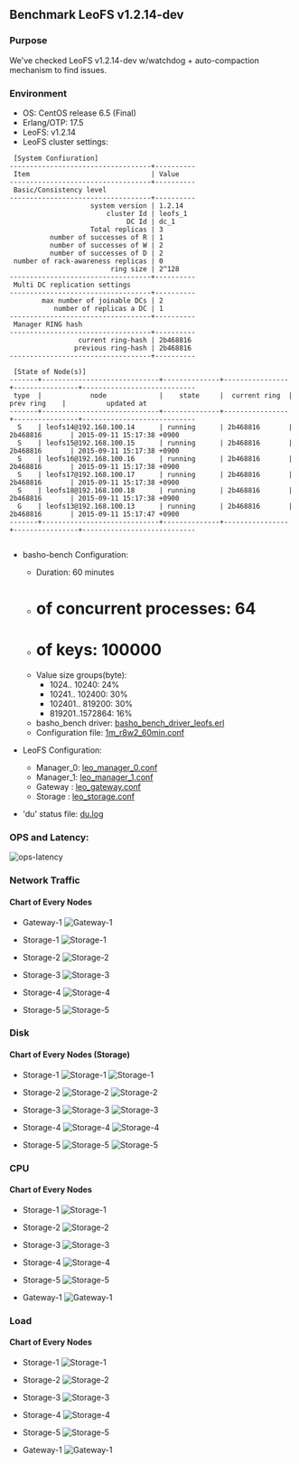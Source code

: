 ## Benchmark LeoFS v1.2.14-dev

### Purpose
We've checked LeoFS v1.2.14-dev w/watchdog + auto-compaction mechanism to find issues.

### Environment

* OS: CentOS release 6.5 (Final)
* Erlang/OTP: 17.5
* LeoFS: v1.2.14
* LeoFS cluster settings:

```
 [System Confiuration]
-----------------------------------+----------
 Item                              | Value    
-----------------------------------+----------
 Basic/Consistency level
-----------------------------------+----------
                    system version | 1.2.14
                        cluster Id | leofs_1
                             DC Id | dc_1
                    Total replicas | 3
          number of successes of R | 1
          number of successes of W | 2
          number of successes of D | 2
 number of rack-awareness replicas | 0
                         ring size | 2^128
-----------------------------------+----------
 Multi DC replication settings
-----------------------------------+----------
        max number of joinable DCs | 2
           number of replicas a DC | 1
-----------------------------------+----------
 Manager RING hash
-----------------------------------+----------
                 current ring-hash | 2b468816
                previous ring-hash | 2b468816
-----------------------------------+----------

 [State of Node(s)]
-------+-----------------------------+--------------+----------------+----------------+----------------------------
 type  |            node             |    state     |  current ring  |   prev ring    |          updated at         
-------+-----------------------------+--------------+----------------+----------------+----------------------------
  S    | leofs14@192.168.100.14      | running      | 2b468816       | 2b468816       | 2015-09-11 15:17:38 +0900
  S    | leofs15@192.168.100.15      | running      | 2b468816       | 2b468816       | 2015-09-11 15:17:38 +0900
  S    | leofs16@192.168.100.16      | running      | 2b468816       | 2b468816       | 2015-09-11 15:17:38 +0900
  S    | leofs17@192.168.100.17      | running      | 2b468816       | 2b468816       | 2015-09-11 15:17:38 +0900
  S    | leofs18@192.168.100.18      | running      | 2b468816       | 2b468816       | 2015-09-11 15:17:38 +0900
  G    | leofs13@192.168.100.13      | running      | 2b468816       | 2b468816       | 2015-09-11 15:17:47 +0900
-------+-----------------------------+--------------+----------------+----------------+----------------------------


```

* basho-bench Configuration:
    * Duration: 60 minutes
    * # of concurrent processes: 64
    * # of keys: 100000
    * Value size groups(byte):
        *   1024..  10240: 24%
        *  10241.. 102400: 30%
        * 102401.. 819200: 30%
        * 819201..1572864: 16%
    * basho_bench driver: [basho_bench_driver_leofs.erl](https://github.com/leo-project/leofs/blob/develop/test/src/basho_bench_driver_leofs.erl)
    * Configuration file: [1m_r8w2_60min.conf](20150911_151912/1m_r8w2_60min.conf)

* LeoFS Configuration:
    * Manager_0: [leo_manager_0.conf](conf/leo_manager_0.conf)
    * Manager_1: [leo_manager_1.conf](conf/leo_manager_1.conf)
    * Gateway  : [leo_gateway.conf](conf/leo_gateway.conf)
    * Storage  : [leo_storage.conf](conf/leo_storage.conf)

* 'du' status file: [du.log](du.log)

### OPS and Latency:

![ops-latency](20150911_151912/summary.png)

### Network Traffic
#### Chart of Every Nodes

* Gateway-1
![Gateway-1](leofs13_20150911_151911/sar_1_20150911_151911_p1p1-if1.png)

* Storage-1
![Storage-1](leofs14_20150911_151911/sar_3_20150911_151911_p1p1-if1.png)

* Storage-2
![Storage-2](leofs15_20150911_151911/sar_3_20150911_151911_p1p1-if1.png)

* Storage-3
![Storage-3](leofs16_20150911_151911/sar_3_20150911_151911_p1p1-if1.png)

* Storage-4
![Storage-4](leofs17_20150911_151840/sar_3_20150911_151840_p1p1-if1.png)

* Storage-5
![Storage-5](leofs18_20150911_151911/sar_2_20150911_151911_p1p1-if1.png)



### Disk
#### Chart of Every Nodes (Storage)

* Storage-1
![Storage-1](leofs14_20150911_151911/sar_3_20150911_151911_dev8-16-t1.png)
![Storage-1](leofs14_20150911_151911/sar_3_20150911_151911_dev8-16-t2.png)

* Storage-2
![Storage-2](leofs15_20150911_151911/sar_3_20150911_151911_dev8-16-t1.png)
![Storage-2](leofs15_20150911_151911/sar_3_20150911_151911_dev8-16-t2.png)

* Storage-3
![Storage-3](leofs16_20150911_151911/sar_3_20150911_151911_dev8-16-t1.png)
![Storage-3](leofs16_20150911_151911/sar_3_20150911_151911_dev8-16-t2.png)

* Storage-4
![Storage-4](leofs17_20150911_151840/sar_3_20150911_151840_dev8-16-t1.png)
![Storage-4](leofs17_20150911_151840/sar_3_20150911_151840_dev8-16-t2.png)

* Storage-5
![Storage-5](leofs18_20150911_151911/sar_2_20150911_151911_dev8-16-t1.png)
![Storage-5](leofs18_20150911_151911/sar_2_20150911_151911_dev8-16-t2.png)



### CPU
#### Chart of Every Nodes

* Storage-1
![Storage-1](leofs14_20150911_151911/sar_3_20150911_151911_all-cpu.png)

* Storage-2
![Storage-2](leofs15_20150911_151911/sar_3_20150911_151911_all-cpu.png)

* Storage-3
![Storage-3](leofs16_20150911_151911/sar_3_20150911_151911_all-cpu.png)

* Storage-4
![Storage-4](leofs17_20150911_151840/sar_3_20150911_151840_all-cpu.png)

* Storage-5
![Storage-5](leofs18_20150911_151911/sar_2_20150911_151911_all-cpu.png)

* Gateway-1
![Gateway-1](leofs13_20150911_151911/sar_1_20150911_151911_all-cpu.png)



### Load
#### Chart of Every Nodes

* Storage-1
![Storage-1](leofs14_20150911_151911/sar_3_20150911_151911_LinuxloadSar.png)

* Storage-2
![Storage-2](leofs15_20150911_151911/sar_3_20150911_151911_LinuxloadSar.png)

* Storage-3
![Storage-3](leofs16_20150911_151911/sar_3_20150911_151911_LinuxloadSar.png)

* Storage-4
![Storage-4](leofs17_20150911_151840/sar_3_20150911_151840_LinuxloadSar.png)

* Storage-5
![Storage-5](leofs18_20150911_151911/sar_2_20150911_151911_LinuxloadSar.png)

* Gateway-1
![Gateway-1](leofs13_20150911_151911/sar_1_20150911_151911_LinuxloadSar.png)


